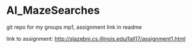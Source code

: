 # AI_MazeSearches
git repo for my groups mp1, assignment link in readme

link to assignment: http://slazebni.cs.illinois.edu/fall17/assignment1.html